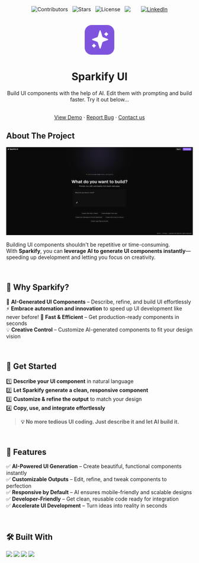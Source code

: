 
<div style="display: flex; gap: 12px; justify-content: center;">
  <img src="https://img.shields.io/github/contributors/JuaniLlaberia/StartupLink?color=blue&style=for-the-badge&logo=github" alt="Contributors">
  <img src="https://img.shields.io/github/stars/JuaniLlaberia/StartupLink?color=yellow&style=for-the-badge&logo=github" alt="Stars">
  <img src="https://img.shields.io/github/license/JuaniLlaberia/StartupLink?color=brightgreen&style=for-the-badge" alt="License">
  <img src="https://img.shields.io/github/issues/JuaniLlaberia/StartupLink?color=brightgreen&style=for-the-badge" /> &nbsp;
  <a href="[https://www.linkedin.com/in/your-linkedin/](https://www.linkedin.com/in/juan-ignacio-llaberia-241b351b3/)">
    <img src="https://img.shields.io/badge/LinkedIn-Profile-blue?style=for-the-badge&logo=linkedin" alt="LinkedIn">
  </a>
</div>

<br />
<br />
<div align="center">
  <a href="https://github.com/othneildrew/Best-README-Template">
    <img src="public/logo-spark.png" alt="Logo" width="80" height="80">
  </a>

  <h1 align="center">Sparkify UI</h3>
  <p>Build UI components with the help of AI. Edit them with prompting and build faster. Try it out below...</p>

  <p align="center">
    <br />
    <a href="https://sparkify-demo.vercel.app/">View Demo</a> 
    &middot;
    <a href="https://sparkify-demo.vercel.app/">Report Bug</a>
    &middot;
    <a href="mailto:juanillaberia2002@gmail.com">Contact us</a>
  </p>
</div>

## About The Project

<img src="public/home-img.png" alt="Landing photo">


Building UI components shouldn't be repetitive or time-consuming.  
With **Sparkify**, you can **leverage AI to generate UI components instantly**—speeding up development and letting you focus on creativity.  

<br />

## 🌟 Why Sparkify?  

🎨 **AI-Generated UI Components** – Describe, refine, and build UI effortlessly  
⚡ **Embrace automation and innovation** to speed up UI development like never before! 
🚀 **Fast & Efficient** – Get production-ready components in seconds  
💡 **Creative Control** – Customize AI-generated components to fit your design vision  

<br />

## 🚀 Get Started  

1️⃣ **Describe your UI component** in natural language  
2️⃣ **Let Sparkify generate a clean, responsive component**  
3️⃣ **Customize & refine the output** to match your design  
4️⃣ **Copy, use, and integrate effortlessly**  

> **💡 No more tedious UI coding. Just describe it and let AI build it.**  

<br />

## 📌 Features  

✅ **AI-Powered UI Generation** – Create beautiful, functional components instantly  
✅ **Customizable Outputs** – Edit, refine, and tweak components to perfection  
✅ **Responsive by Default** – AI ensures mobile-friendly and scalable designs  
✅ **Developer-Friendly** – Get clean, reusable code ready for integration  
✅ **Accelerate UI Development** – Turn ideas into reality in seconds  

<br />

## 🛠 Built With  

<p align="left">
  <img src="https://img.shields.io/badge/Next.js-000000?style=for-the-badge&logo=nextdotjs&logoColor=white" />
  <img src="https://img.shields.io/badge/Convex-000000?style=for-the-badge&logo=convex&logoColor=white" />
  <img src="https://img.shields.io/badge/Tailwind_CSS-38B2AC?style=for-the-badge&logo=tailwind-css&logoColor=white" />
  <img src="https://img.shields.io/badge/Gemini_API-004A77?style=for-the-badge&logo=gemini&logoColor=white" />
</p>
